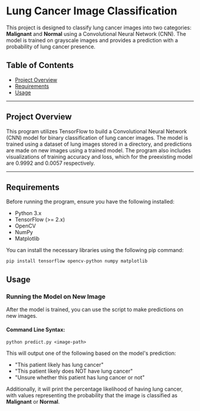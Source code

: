 # Lung Cancer Image Classification

This project is designed to classify lung cancer images into two categories: **Malignant** and **Normal** using a Convolutional Neural Network (CNN). The model is trained on grayscale images and provides a prediction with a probability of lung cancer presence.

## Table of Contents
- [Project Overview](#project-overview)
- [Requirements](#requirements)
- [Usage](#usage)

---

## Project Overview
This program utilizes TensorFlow to build a Convolutional Neural Network (CNN) model for binary classification of lung cancer images. The model is trained using a dataset of lung images stored in a directory, and predictions are made on new images using a trained model. The program also includes visualizations of training accuracy and loss, which for the preexisting model are 0.9992 and 0.0057 respectively.

---

## Requirements

Before running the program, ensure you have the following installed:

- Python 3.x
- TensorFlow (>= 2.x)
- OpenCV
- NumPy
- Matplotlib

You can install the necessary libraries using the following pip command:

```
pip install tensorflow opencv-python numpy matplotlib
```

## Usage

### **Running the Model on New Image**

After the model is trained, you can use the script to make predictions on new images.

#### Command Line Syntax:
```
python predict.py <image-path>
```

This will output one of the following based on the model's prediction:
- "This patient likely has lung cancer"
- "This patient likely does NOT have lung cancer"
- "Unsure whether this patient has lung cancer or not"

Additionally, it will print the percentage likelihood of having lung cancer, with values representing the probability that the image is classified as **Malignant** or **Normal**.